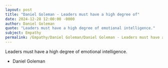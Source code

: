 ```yaml
---
layout: post
title: "Daniel Goleman - Leaders must have a high degree of"
date: 2024-12-28 12:00:00 -0000
author: Daniel Goleman
quote: "Leaders must have a high degree of emotional intelligence."
subject: Empathy
permalink: /Empathy/Daniel Goleman/Daniel Goleman - Leaders must have a high degree of
---
```


Leaders must have a high degree of emotional intelligence.

- Daniel Goleman
